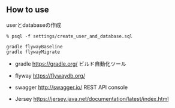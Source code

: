 ## How to use

userとdatabaseの作成
```
% psql -f settings/create_user_and_database.sql
```

```
gradle flywayBaseline
gradle flywayMigrate
```

* gradle
https://gradle.org/
ビルド自動化ツール

* flyway
https://flywaydb.org/

* swagger
http://swagger.io/
REST API console

* Jersey
https://jersey.java.net/documentation/latest/index.html
